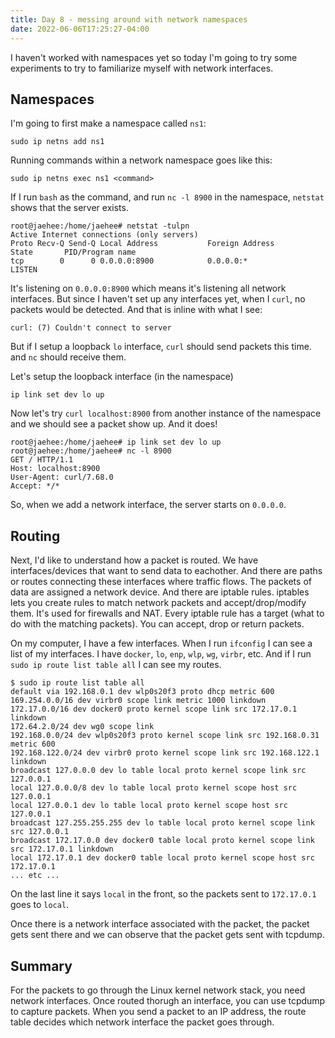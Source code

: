 ```yaml
---
title: Day 8 - messing around with network namespaces
date: 2022-06-06T17:25:27-04:00
---
```


I haven't worked with namespaces yet so today I'm going to try some experiments to try to familiarize myself with network interfaces.

## Namespaces
I'm going to first make a namespace called `ns1`:
```
sudo ip netns add ns1
```
Running commands within a network namespace goes like this:
```
sudo ip netns exec ns1 <command>
```

If I run `bash` as the command, and run `nc -l 8900` in the namespace, `netstat` shows that the server exists.

```
root@jaehee:/home/jaehee# netstat -tulpn
Active Internet connections (only servers)
Proto Recv-Q Send-Q Local Address           Foreign Address         State       PID/Program name    
tcp        0      0 0.0.0.0:8900            0.0.0.0:*               LISTEN
```

It's listening on `0.0.0.0:8900` which means it's listening all network interfaces. But since I haven't set up any interfaces yet, when I `curl`, no packets would be detected. And that is inline with what I see:
```
curl: (7) Couldn't connect to server
```
But if I setup a loopback `lo` interface, `curl` should send packets this time. and `nc` should receive them.   

Let's setup the loopback interface (in the namespace)
```
ip link set dev lo up
```
Now let's try `curl localhost:8900` from another instance of the namespace and we should see a packet show up. And it does!
```
root@jaehee:/home/jaehee# ip link set dev lo up
root@jaehee:/home/jaehee# nc -l 8900
GET / HTTP/1.1
Host: localhost:8900
User-Agent: curl/7.68.0
Accept: */*
```
So, when we add a network interface, the server starts on `0.0.0.0`.


## Routing
Next, I'd like to understand how a packet is routed. We have interfaces/devices that want to send data to eachother. And there are paths or routes connecting these interfaces where traffic flows. The packets of data are assigned a network device. And there are iptable rules. iptables lets you create rules to match network packets and accept/drop/modify them. It's used for firewalls and NAT. Every iptable rule has a target (what to do with the matching packets). You can accept, drop or return packets.

On my computer, I have a few interfaces. When I run `ifconfig` I can see a list of my interfaces. I have `docker`, `lo`, `enp`, `wlp`, `wg`, `virbr`, etc. And if I run `sudo ip route list table all` I can see my routes.
```
$ sudo ip route list table all
default via 192.168.0.1 dev wlp0s20f3 proto dhcp metric 600
169.254.0.0/16 dev virbr0 scope link metric 1000 linkdown
172.17.0.0/16 dev docker0 proto kernel scope link src 172.17.0.1 linkdown
172.64.2.0/24 dev wg0 scope link
192.168.0.0/24 dev wlp0s20f3 proto kernel scope link src 192.168.0.31 metric 600
192.168.122.0/24 dev virbr0 proto kernel scope link src 192.168.122.1 linkdown
broadcast 127.0.0.0 dev lo table local proto kernel scope link src 127.0.0.1
local 127.0.0.0/8 dev lo table local proto kernel scope host src 127.0.0.1
local 127.0.0.1 dev lo table local proto kernel scope host src 127.0.0.1
broadcast 127.255.255.255 dev lo table local proto kernel scope link src 127.0.0.1
broadcast 172.17.0.0 dev docker0 table local proto kernel scope link src 172.17.0.1 linkdown
local 172.17.0.1 dev docker0 table local proto kernel scope host src 172.17.0.1
... etc ...
```
On the last line it says `local` in the front, so the packets sent to `172.17.0.1` goes to `local`.

Once there is a network interface associated with the packet, the packet gets sent there and we can observe that the packet gets sent with tcpdump.

## Summary
For the packets to go through the Linux kernel network stack, you need network interfaces. Once routed thorugh an interface, you can use tcpdump to capture packets. When you send a packet to an IP address, the route table decides which network interface the packet goes through.

<!--
```
root@jaehee:/home/jaehee# netstat -tulpn
Active Internet connections (only servers)
Proto Recv-Q Send-Q Local Address           Foreign Address         State       PID/Program name    
tcp        0      0 127.0.0.1:8080          0.0.0.0:*               LISTEN      77725/nc            
```

```
Check to see if the loopback interface was added properly by running:
```
ip netns exec ns1 ip address
``` -->
